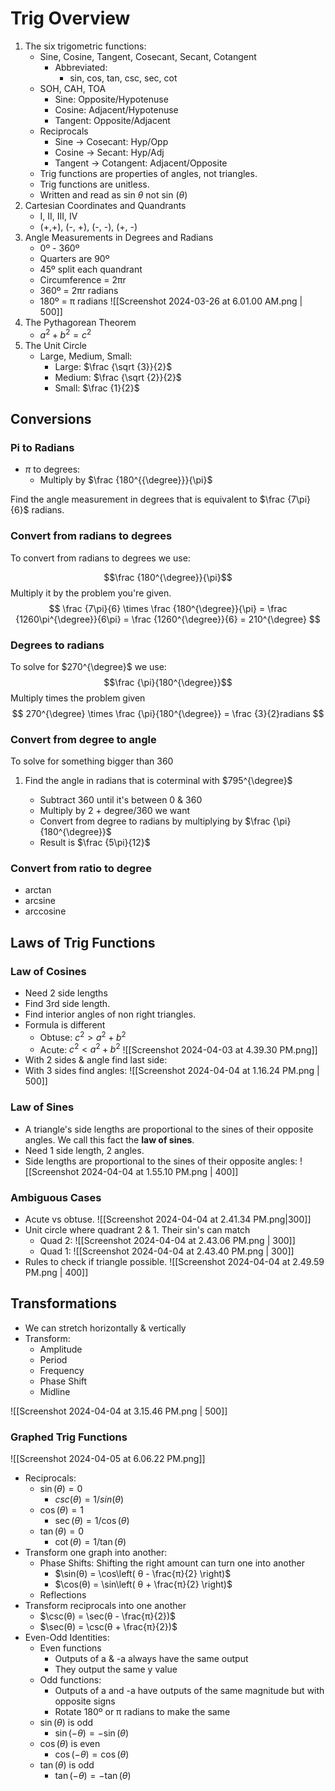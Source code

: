 # Trig Overview

1. The six trigometric functions:
	- Sine, Cosine, Tangent, Cosecant, Secant, Cotangent
		- Abbreviated: 
			- sin, cos, tan, csc, sec, cot
	- SOH, CAH, TOA
		- Sine: Opposite/Hypotenuse
		- Cosine: Adjacent/Hypotenuse
		- Tangent: Opposite/Adjacent
	- Reciprocals
		- Sine -> Cosecant: Hyp/Opp
		- Cosine -> Secant: Hyp/Adj 
		- Tangent -> Cotangent: Adjacent/Opposite
	- Trig functions are properties of angles, not triangles.
	- Trig functions are unitless.
	- Written and read as sin $\theta$ not sin $(\theta)$
2. Cartesian Coordinates and Quandrants
	- I, II, III, IV
	- (+,+), (-, +), (-, -), (+, -)
3. Angle Measurements in Degrees and Radians
	- 0º - 360º
	- Quarters are 90º
	- 45º split each quandrant
	- Circumference = 2πr
	- 360º = 2πr radians
	- 180º = π radians
	  ![[Screenshot 2024-03-26 at 6.01.00 AM.png | 500]]
4. The Pythagorean Theorem
	- $a^2+b^2 = c^2$
5. The Unit Circle
    - Large, Medium, Small:
        - Large: $\frac {\sqrt {3}}{2}$
        - Medium: $\frac {\sqrt {2}}{2}$
        - Small: $\frac {1}{2}$



## Conversions

### Pi to Radians
- $\pi$ to degrees: 
	- Multiply by $\frac {180^{{\degree}}}{\pi}$

Find the angle measurement in degrees that is equivalent to $\frac {7\pi}{6}$ radians.
### Convert from radians to degrees
To convert from radians to degrees we use:

$$\frac {180^{\degree}}{\pi}$$
Multiply it by the problem you're given.
$$
 \frac {7\pi}{6} \times \frac {180^{\degree}}{\pi} = \frac {1260\pi^{\degree}}{6\pi} = \frac {1260^{\degree}}{6} = 210^{\degree}
$$
### Degrees to radians
To solve for $270^{\degree}$ we use:
$$\frac {\pi}{180^{\degree}}$$
Multiply times the problem given
$$
270^{\degree} \times \frac {\pi}{180^{\degree}} = \frac {3}{2}radians
$$
### Convert from degree to angle
To solve for something bigger than 360

1. Find the angle in radians that is coterminal with $795^{\degree}$
   
	- Subtract 360 until it's between 0 & 360
	- Multiply by 2 + degree/360 we want
	- Convert from degree to radians by multiplying by 
		  $\frac {\pi}{180^{\degree}}$
	- Result is $\frac {5\pi}{12}$

### Convert from ratio to degree
- arctan
- arcsine
- arccosine
  
## Laws of Trig Functions
### Law of Cosines
- Need 2 side lengths
- Find 3rd side length.
- Find interior angles of non right triangles.
- Formula is different
	- Obtuse: $c^2 > a^2 + b^2$
	- Acute: $c^2 < a^2 + b^2$
![[Screenshot 2024-04-03 at 4.39.30 PM.png]]
- With 2 sides & angle find last side:
- With 3 sides find angles:
![[Screenshot 2024-04-04 at 1.16.24 PM.png | 500]]
### Law of Sines
- A triangle's side lengths are proportional to the sines of their opposite angles. We call this fact the **law of sines**.
- Need 1 side length, 2 angles.
- Side lengths are proportional to the sines of their opposite angles:
  ![[Screenshot 2024-04-04 at 1.55.10 PM.png | 400]]
### Ambiguous Cases

- Acute vs obtuse.
  ![[Screenshot 2024-04-04 at 2.41.34 PM.png|300]]
- Unit circle where quadrant 2 & 1. Their sin's can match
	- Quad 2: ![[Screenshot 2024-04-04 at 2.43.06 PM.png | 300]]
	- Quad 1: ![[Screenshot 2024-04-04 at 2.43.40 PM.png | 300]]
- Rules to check if triangle possible.
  ![[Screenshot 2024-04-04 at 2.49.59 PM.png | 400]]
## Transformations
- We can stretch horizontally & vertically
- Transform:
	- Amplitude
	- Period
	- Frequency
	- Phase Shift
	- Midline

![[Screenshot 2024-04-04 at 3.15.46 PM.png | 500]]

### Graphed Trig Functions
![[Screenshot 2024-04-05 at 6.06.22 PM.png]]
- Reciprocals:
	- $\sin(θ) = 0$
		- $csc(θ) = 1/sin(θ)$
	- $\cos(θ) = 1$
		- $\sec(θ) = 1/\cos(θ)$
	- $\tan(θ) = 0$
		- $\cot(θ) = 1/\tan(θ)$
- Transform one graph into another:
	- Phase Shifts: Shifting the right amount can turn one into another
		- $\sin(θ) = \cos\left( θ - \frac{π}{2} \right)$
		- $\cos(θ) = \sin\left( θ + \frac{π}{2} \right)$
	- Reflections
- Transform reciprocals into one another
	- $\csc(θ) = \sec(θ - \frac{π}{2})$
	- $\sec(θ) = \csc(θ + \frac{π}{2})$
- Even-Odd Identities:
	- Even functions
		- Outputs of a & -a always have the same output
		- They output the same y value
	- Odd functions:
		- Outputs of a and -a have outputs of the same magnitude but with opposite signs
		- Rotate 180º or π radians to make the same
	- $\sin(θ)$ is odd
		- $\sin(-θ) = -\sin(θ)$
	- $\cos(θ)$ is even
		- $\cos(-θ) = \cos(θ)$
	- $\tan(θ)$ is odd
		- $\tan(-θ) = -\tan(θ)$